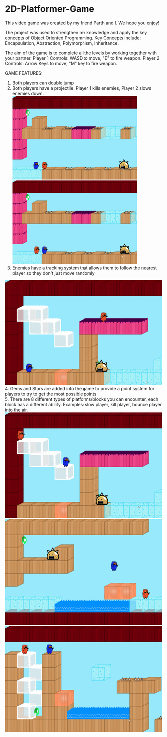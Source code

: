 # 2D-Platformer-Game
This video game was created by my friend Parth and I. We hope you enjoy!

The project was used to strengthen my knowledge and apply the key concepts of Object Oriented Programming.
Key Concepts include: Encapsulation, Abstraction, Polymorphism, Inheritance.

The aim of the game is to complete all the levels by working together with your partner. 
Player 1 Controls: WASD to move, "E" to fire weapon.
Player 2 Controls: Arrow Keys to move, "M" key to fire weapon.

GAME FEATURES:
1. Both players can double jump
2. Both players have a projectile. Player 1 kills enemies, Player 2 slows enemies down.
<img src = "./Assets/Player1.gif" width = "400"> <img src = "./Assets/Player2.gif" width = "400">
3. Enemies have a tracking system that allows them to follow the nearest player so they don't just move randomly
<img src = "./Assets/Enemy.gif" width = "600">
4. Gems and Stars are added into the game to provide a point system for players to try to get the most possible points <br/>
5. There are 8 different types of platforms/blocks you can encounter, each block has a different ability. Examples: slow player, kill player, bounce player into the air. 
<img src = "./Assets/Slime.gif" width = "600"> 
<img src = "./Assets/Bounce.gif" width = "600"> 
<img src = "./Assets/Cloud.gif" width = "600">

